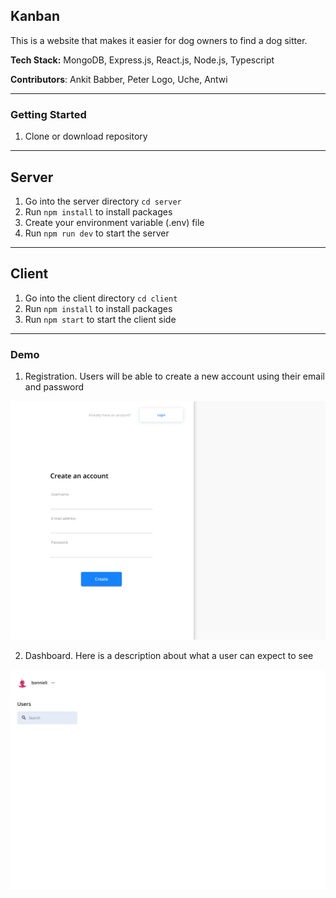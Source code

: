 ## Kanban

This is a website that makes it easier for dog owners to find a dog sitter.

**Tech Stack:** MongoDB, Express.js, React.js, Node.js, Typescript

**Contributors**: Ankit Babber, Peter Logo, Uche, Antwi

---

### Getting Started

1. Clone or download repository

---

## Server

1. Go into the server directory `cd server`
2. Run `npm install` to install packages
3. Create your environment variable (.env) file
4. Run `npm run dev` to start the server

---

## Client

1. Go into the client directory `cd client`
2. Run `npm install` to install packages
3. Run `npm start` to start the client side

---

### Demo

1. Registration. Users will be able to create a new account using their email and password

![Signup Demo](demo/images/signup.png)

2. Dashboard. Here is a description about what a user can expect to see

![Dashboard](demo/images/dashboard.png)
